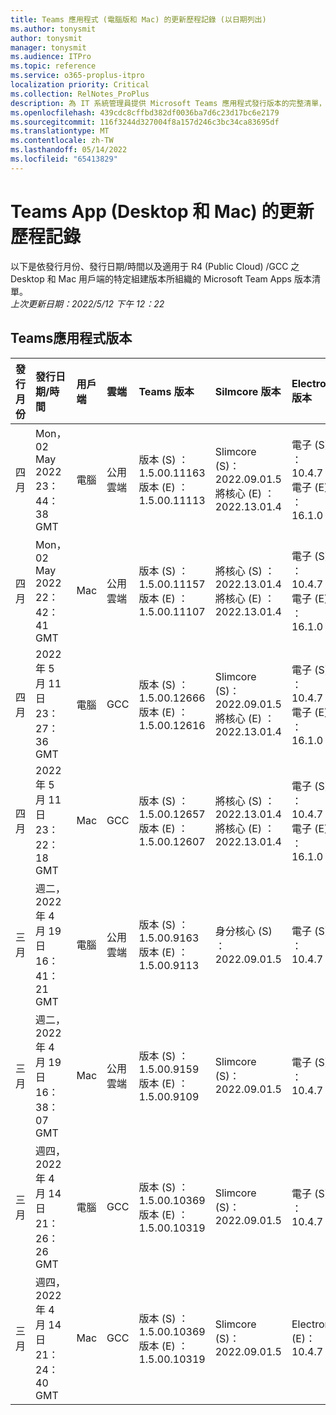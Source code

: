```yaml
---
title: Teams 應用程式 (電腦版和 Mac) 的更新歷程記錄 (以日期列出)
ms.author: tonysmit
author: tonysmit
manager: tonysmit
ms.audience: ITPro
ms.topic: reference
ms.service: o365-proplus-itpro
localization priority: Critical
ms.collection: RelNotes_ProPlus
description: 為 IT 系統管理員提供 Microsoft Teams 應用程式發行版本的完整清單，並依發行日期和特定組建版本組織。
ms.openlocfilehash: 439cdc8cffbd382df0036ba7d6c23d17bc6e2179
ms.sourcegitcommit: 116f3244d327004f8a157d246c3bc34ca83695df
ms.translationtype: MT
ms.contentlocale: zh-TW
ms.lasthandoff: 05/14/2022
ms.locfileid: "65413829"
---
```

# <a name="update-history-for-teams-app-desktop-and-mac"></a>Teams App (Desktop 和 Mac) 的更新歷程記錄
以下是依發行月份、發行日期/時間以及適用于 R4 (Public Cloud) /GCC 之 Desktop 和 Mac 用戶端的特定組建版本所組織的 Microsoft Team Apps 版本清單。 
<br/>
*上次更新日期：2022/5/12 下午 12：22*

## <a name="teams-app-version"></a>Teams應用程式版本 
|**發行月份**|**發行日期/時間**|**用戶端**|**雲端**|**Teams 版本**|Silmcore 版本|**Electron 版本**
|:-----|:-----|:-----|:-----|:-----|:-----|:-----|
|四月|Mon， 02 May 2022 23：44：38 GMT |電腦|公用雲端<br/>|版本 (S) ：1.5.00.11163<br/> 版本 (E) ：1.5.00.11113|Slimcore (S)：2022.09.01.5<br/> 將核心 (E) ：2022.13.01.4|電子 (S) ：10.4.7<br/> 電子 (E) ：16.1.0
|四月|Mon， 02 May 2022 22：42：41 GMT |Mac|公用雲端<br/>|版本 (S) ：1.5.00.11157<br/> 版本 (E) ：1.5.00.11107|將核心 (S) ：2022.13.01.4<br/> 將核心 (E) ：2022.13.01.4|電子 (S) ：10.4.7<br/> 電子 (E) ：16.1.0
|四月|2022 年 5 月 11 日 23：27：36 GMT |電腦|GCC<br/>|版本 (S) ：1.5.00.12666<br/> 版本 (E) ：1.5.00.12616|Slimcore (S)：2022.09.01.5<br/> 將核心 (E) ：2022.13.01.4|電子 (S) ：10.4.7<br/> 電子 (E) ：16.1.0
|四月|2022 年 5 月 11 日 23：22：18 GMT   |Mac|GCC<br/>|版本 (S) ：1.5.00.12657<br/> 版本 (E) ：1.5.00.12607|將核心 (S) ：2022.13.01.4<br/> 將核心 (E) ：2022.13.01.4|電子 (S) ：10.4.7<br/> 電子 (E) ：16.1.0
|三月|週二，2022 年 4 月 19 日 16：41：21 GMT   |電腦|公用雲端<br/>|版本 (S) ：1.5.00.9163<br/> 版本 (E) ：1.5.00.9113|身分核心 (S) ：2022.09.01.5|電子 (S) ：10.4.7
|三月|週二，2022 年 4 月 19 日 16：38：07 GMT   |Mac|公用雲端<br/>|版本 (S) ：1.5.00.9159<br/> 版本 (E) ：1.5.00.9109|Slimcore (S)：2022.09.01.5|電子 (S) ：10.4.7
|三月|週四，2022 年 4 月 14 日 21：26：26 GMT   |電腦|GCC<br/>|版本 (S) ：1.5.00.10369<br/> 版本 (E) ：1.5.00.10319|Slimcore (S)：2022.09.01.5|電子 (S) ：10.4.7
|三月|週四，2022 年 4 月 14 日 21：24：40 GMT |Mac|GCC<br/>|版本 (S) ：1.5.00.10369<br/> 版本 (E) ：1.5.00.10319|Slimcore (S)：2022.09.01.5|Electron (E)：10.4.7
